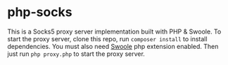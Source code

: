 # php-socks
This is a Socks5 proxy server implementation built with PHP & Swoole.
To start the proxy server, clone this repo, run `composer install` to install dependencies. You must also need [Swoole](https://www.swoole.co.uk/docs/get-started/installation) php extension enabled. Then just run `php proxy.php` to start the proxy server.